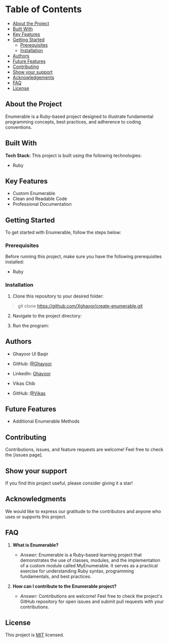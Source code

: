 # Table of Contents
- [About the Project](#about-the-project)
- [Built With](#built-with)
- [Key Features](#key-features)
- [Getting Started](#getting-started)
  - [Prerequisites](#prerequisites)
  - [Installation](#installation)
- [Authors](#authors)
- [Future Features](#future-features)
- [Contributing](#contributing)
- [Show your support](#show-your-support)
- [Acknowledgements](#acknowledgements)
- [FAQ](#faq)
- [License](#license)

## About the Project
Enumerable is a Ruby-based project designed to illustrate fundamental programming concepts, best practices, and adherence to coding conventions.

## Built With
**Tech Stack:** This project is built using the following technologies:
- Ruby

## Key Features
- Custom Enumerable
- Clean and Readable Code
- Professional Documentation

## Getting Started
To get started with Enumerable, follow the steps below:

### Prerequisites
Before running this project, make sure you have the following prerequisites installed:
- Ruby

### Installation
1. Clone this repository to your desired folder:

> git clone https://github.com/Xghayor/create-enumerable.git

2. Navigate to the project directory:

3. Run the program:



## Authors
- Ghayoor Ul Baqir
- GitHub: [@Ghayoor](https://github.com/Xghayor)
- LinkedIn: [Ghayoor](linkedin\in\ghayoorulbaqir)

- Vikas Chib
- GitHub: [@Vikas](https://github.com/vikas924)


## Future Features
- Additional Enumerable Methods

## Contributing
Contributions, issues, and feature requests are welcome! Feel free to check the [issues page].

## Show your support
If you find this project useful, please consider giving it a star!

## Acknowledgments
We would like to express our gratitude to the contributors and anyone who uses or supports this project.

## FAQ

1. **What is Enumerable?**
   - *Answer:* Enumerable is a Ruby-based learning project that demonstrates the use of classes, modules, and the implementation of a custom module called MyEnumerable. It serves as a practical exercise for understanding Ruby syntax, programming fundamentals, and best practices.

2. **How can I contribute to the Enumerable project?**
   - *Answer:* Contributions are welcome! Feel free to check the project's GitHub repository for open issues and submit pull requests with your contributions.


## License
This project is [MIT](./LICENSE) licensed.
